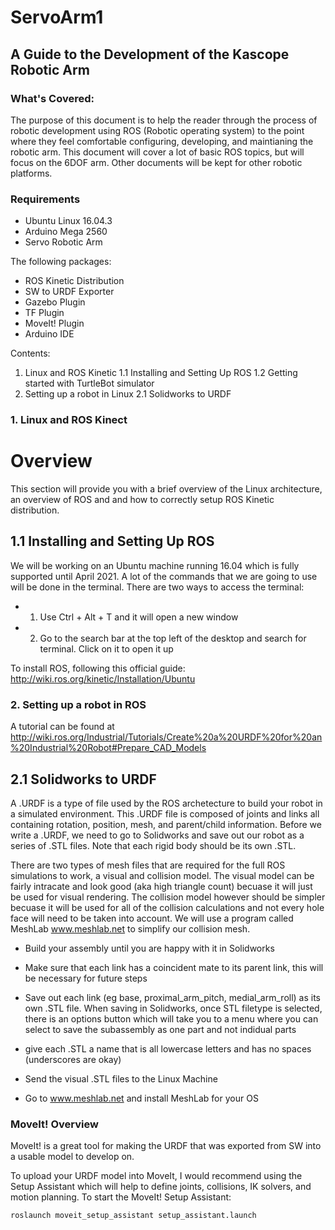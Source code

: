 # ServoArm1
## A Guide to the Development of the Kascope Robotic Arm

### What's Covered: 
The purpose of this document is to help the reader through the process of robotic development using ROS (Robotic operating system) to the point where they feel comfortable configuring, developing, and maintianing the robotic arm. This document will cover a lot of basic ROS topics, but will focus on the 6DOF arm. Other documents will be kept for other robotic platforms. 

### Requirements
* Ubuntu Linux 16.04.3
* Arduino Mega 2560
* Servo Robotic Arm

The following packages:
* ROS Kinetic Distribution
* SW to URDF Exporter
* Gazebo Plugin
* TF Plugin
* MoveIt! Plugin
* Arduino IDE

Contents:
1. Linux and ROS Kinetic
  1.1 Installing and Setting Up ROS
  1.2 Getting started with TurtleBot simulator
2. Setting up a robot in Linux
  2.1 Solidworks to URDF

### 1. Linux and ROS Kinect
# Overview
This section will provide you with a brief overview of the Linux architecture, an overview of ROS and and how to correctly setup ROS Kinetic distribution. 
## 1.1 Installing and Setting Up ROS
We will be working on an Ubuntu machine running 16.04 which is fully supported until April 2021. A lot of the commands that we are going to use will be done in the terminal. There are two ways to access the terminal:
* 1. Use Ctrl + Alt + T and it will open a new window
* 2. Go to the search bar at the top left of the desktop and search for terminal. Click on it to open it up

To install ROS, following this official guide: http://wiki.ros.org/kinetic/Installation/Ubuntu

### 2. Setting up a robot in ROS
A tutorial can be found at http://wiki.ros.org/Industrial/Tutorials/Create%20a%20URDF%20for%20an%20Industrial%20Robot#Prepare_CAD_Models 

## 2.1 Solidworks to URDF
A .URDF is a type of file used by the ROS archetecture to build your robot in a simulated environment. This .URDF file is composed of joints and links all containing rotation, position, mesh, and parent/child information. Before we write a .URDF, we need to go to Solidworks and save out our robot as a series of .STL files. Note that each rigid body should be its own .STL. 

There are two types of mesh files that are required for the full ROS simulations to work, a visual and collision model. The visual model can be fairly intracate and look good (aka high triangle count) becuase it will just be used for visual rendering. The collision model however should be simpler becuase it will be used for all of the collision calculations and not every hole face will need to be taken into account. We will use a program called MeshLab www.meshlab.net to simplify our collision mesh. 

* Build your assembly until you are happy with it in Solidworks
* Make sure that each link has a coincident mate to its parent link, this will be necessary for future steps
* Save out each link (eg base, proximal_arm_pitch, medial_arm_roll) as its own .STL file. When saving in Solidworks, once STL filetype is selected, there is an options button which will take you to a menu where you can select to save the subassembly as one part and not indidual parts
* give each .STL a name that is all lowercase letters and has no spaces (underscores are okay)
* Send the visual .STL files to the Linux Machine

* Go to www.meshlab.net and install MeshLab for your OS

### MoveIt! Overview
MoveIt! is a great tool for making the URDF that was exported from SW into a usable model to develop on. 

To upload your URDF model into MoveIt, I would recommend using the Setup Assistant which will help to define joints, collisions, IK solvers, and motion planning. To start the MoveIt! Setup Assistant:

`roslaunch moveit_setup_assistant setup_assistant.launch`
